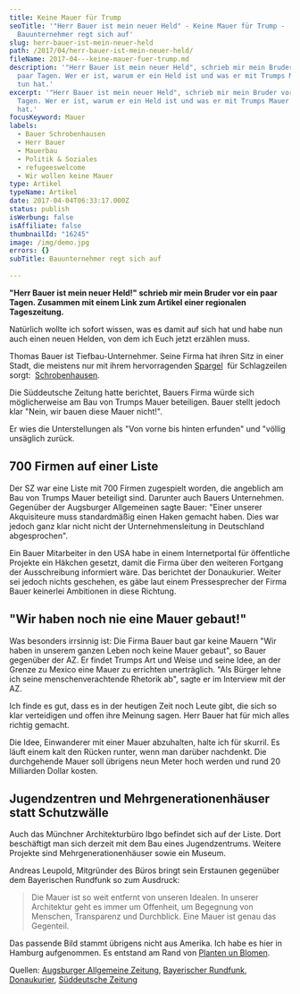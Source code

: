 ```yaml
---
title: Keine Mauer für Trump
seoTitle: '"Herr Bauer ist mein neuer Held" - Keine Mauer für Trump -
  Bauunternehmer regt sich auf'
slug: herr-bauer-ist-mein-neuer-held
path: /2017/04/herr-bauer-ist-mein-neuer-held/
fileName: 2017-04---keine-mauer-fuer-trump.md
description: '"Herr Bauer ist mein neuer Held", schrieb mir mein Bruder vor ein
  paar Tagen. Wer er ist, warum er ein Held ist und was er mit Trumps Mauer zu
  tun hat.'
excerpt: '"Herr Bauer ist mein neuer Held", schrieb mir mein Bruder vor ein paar
  Tagen. Wer er ist, warum er ein Held ist und was er mit Trumps Mauer zu tun
  hat.'
focusKeyword: Mauer
labels:
  - Bauer Schrobenhausen
  - Herr Bauer
  - Mauerbau
  - Politik & Soziales
  - refugeeswelcome
  - Wir wollen keine Mauer
type: Artikel
typeName: Artikel
date: 2017-04-04T06:33:17.000Z
status: publish
isWerbung: false
isAffiliate: false
thumbnailId: "16245"
image: /img/demo.jpg
errors: {}
subTitle: Bauunternehmer regt sich auf
  
---
```


**"Herr Bauer ist mein neuer Held!" schrieb mir mein Bruder vor ein paar Tagen.
Zusammen mit einem Link zum Artikel einer regionalen Tageszeitung.**

Natürlich wollte ich sofort wissen, was es damit auf sich hat und habe nun auch
einen neuen Helden, von dem ich Euch jetzt erzählen muss.

Thomas Bauer ist Tiefbau-Unternehmer. Seine Firma hat ihren Sitz in einer Stadt,
die meistens nur mit ihrem hervorragenden
[Spargel](/2010/04/interview-mit-der-schrobenhausener-spargelkonigin-johanna-schuster/)
 für Schlagzeilen sorgt: 
[Schrobenhausen](/2009/07/schrobenhausen-die-lenbachstadt-im-spargelland/).

Die Süddeutsche Zeitung hatte berichtet, Bauers Firma würde sich möglicherweise
am Bau von Trumps Mauer beteiligen. Bauer stellt jedoch klar "Nein, wir bauen
diese Mauer nicht!".

Er wies die Unterstellungen als "Von vorne bis hinten erfunden" und "völlig
unsäglich zurück.

## 700 Firmen auf einer Liste

Der SZ war eine Liste mit 700 Firmen zugespielt worden, die angeblich am Bau von
Trumps Mauer beteiligt sind. Darunter auch Bauers Unternehmen. Gegenüber der
Augsburger Allgemeinen sagte Bauer: "Einer unserer Akquisiteure muss
standardmäßig einen Haken gemacht haben. Dies war jedoch ganz klar nicht nicht
der Unternehmensleitung in Deutschland abgesprochen".

Ein Bauer Mitarbeiter in den USA habe in einem Internetportal für öffentliche
Projekte ein Häkchen gesetzt, damit die Firma über den weiteren Fortgang der
Ausschreibung informiert wäre. Das berichtet der Donaukurier. Weiter sei jedoch
nichts geschehen, es gäbe laut einem Pressesprecher der Firma Bauer keinerlei
Ambitionen in diese Richtung.

## "Wir haben noch nie eine Mauer gebaut!"

Was besonders irrsinnig ist: Die Firma Bauer baut gar keine Mauern "Wir haben in
unserem ganzen Leben noch keine Mauer gebaut", so Bauer gegenüber der AZ. Er
findet Trumps Art und Weise und seine Idee, an der Grenze zu Mexico eine Mauer
zu errichten unerträglich. "Als Bürger lehne ich seine menschenverachtende
Rhetorik ab", sagte er im Interview mit der AZ.

Ich finde es gut, dass es in der heutigen Zeit noch Leute gibt, die sich so klar
verteidigen und offen ihre Meinung sagen. Herr Bauer hat für mich alles richtig
gemacht.

Die Idee, Einwanderer mit einer Mauer abzuhalten, halte ich für skurril. Es
läuft einem kalt den Rücken runter, wenn man darüber nachdenkt. Die durchgehende
Mauer soll übrigens neun Meter hoch werden und rund 20 Milliarden Dollar kosten.

## Jugendzentren und Mehrgenerationenhäuser statt Schutzwälle

Auch das Münchner Architekturbüro Ibgo befindet sich auf der Liste. Dort
beschäftigt man sich derzeit mit dem Bau eines Jugendzentrums. Weitere Projekte
sind Mehrgenerationenhäuser sowie ein Museum.

Andreas Leupold, Mitgründer des Büros bringt sein Erstaunen gegenüber dem
Bayerischen Rundfunk so zum Ausdruck:

> Die Mauer ist so weit entfernt von unseren Idealen. In unserer Architektur
> geht es immer um Offenheit, um Begegnung von Menschen, Transparenz und
> Durchblick. Eine Mauer ist genau das Gegenteil.

Das passende Bild stammt übrigens nicht aus Amerika. Ich habe es hier in Hamburg
aufgenommen. Es entstand am Rand von
[Planten un Blomen](/2016/05/1-mai-bei-planten-un-blomen/).

Quellen:
[Augsburger Allgemeine Zeitung](http://www.augsburger-allgemeine.de/wirtschaft/Tiefbau-Unternehmen-Bauer-baut-keine-Mauer-fuer-Trump-id41048816.html),
[Bayerischer Rundfunk](http://www.br.de/nachrichten/trump-mauer-bauer-100.html),
[Donaukurier](http://www.donaukurier.de/nachrichten/wirtschaft/lokalewirtschaft/DKmobil-Schrobenhausen-Trumps-unertraegliche-Rhetorik;art1735,3344693),
[Süddeutsche Zeitung](http://www.sueddeutsche.de/wirtschaft/donald-trump-zwei-deutsche-firmen-interessieren-sich-fuer-den-us-mauerbau-1.3441322)

&nbsp;

&nbsp;

&nbsp;

  